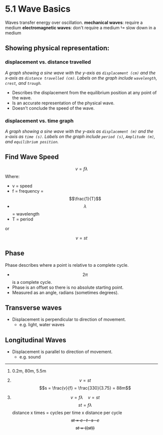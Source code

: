 # 5.1 Wave Basics

Waves transfer energy over oscillation.
**mechanical waves**: require a medium
**electromagnetic waves**: don't require a medium
↳ slow down in a medium

## Showing physical representation:

### displacement vs. distance travelled
*A graph showing a sine wave with the y-axis as `displacement (cm)` and the x-axis as `distance travelled (cm)`. Labels on the graph include `wavelength`, `crest`, and `trough`.*
- Describes the displacement from the equilibrium position at any point of the wave.
- Is an accurate representation of the physical wave.
- Doesn't conclude the speed of the wave.

### displacement vs. time graph
*A graph showing a sine wave with the y-axis as `displacement (m)` and the x-axis as `time (s)`. Labels on the graph include `period (s)`, `Amplitude (m)`, and `equilibrium position`.*

## Find Wave Speed

$$v = f\lambda$$
Where:
- v = speed
- f = frequency = $$\frac{1}{T}$$
- $$\lambda$$ = wavelength
- T = period

or

$$v=st$$

## Phase

Phase describes where a point is relative to a complete cycle.
- $$2\pi$$ is a complete cycle.
- Phase is an offset so there is no absolute starting point.
- Measured as an angle, radians (sometimes degrees).

## Transverse waves
- Displacement is perpendicular to direction of movement.
    - e.g. light, water waves

## Longitudinal Waves
- Displacement is parallel to direction of movement.
    - e.g. sound

---

1.  0.2m, 80m, 5.5m

2.  $$v=st$$
    $$s = \frac{v}{f} = \frac{330}{3.75} = 88m$$

3.  $$v=f\lambda \quad v=st$$
    $$st = f\lambda$$
    distance x times = cycles per time x distance per cycle
    ~~$$st = c \cdot t \cdot s \cdot c$$~~
    ~~$$st = ((st))$$~~